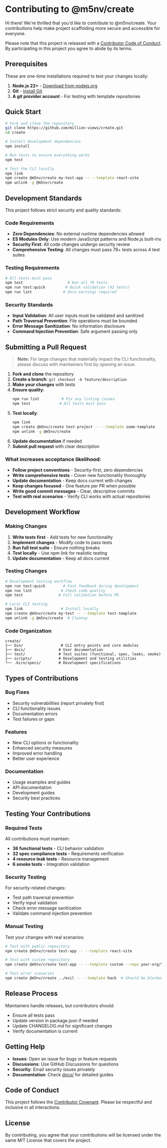 # Contributing to @m5nv/create

Hi there! We're thrilled that you'd like to contribute to @m5nv/create. Your contributions help make project scaffolding more secure and accessible for everyone.

Please note that this project is released with a [Contributor Code of Conduct](CODE_OF_CONDUCT.md). By participating in this project you agree to abide by its terms.

## Prerequisites

These are one-time installations required to test your changes locally:

1. **Node.js 22+** - [Download from nodejs.org](https://nodejs.org/)
2. **Git** - [Install Git](https://git-scm.com/downloads)
3. **A git provider account** - For testing with template repositories

## Quick Start

```bash
# Fork and clone the repository
git clone https://github.com/million-views/create.git
cd create

# Install development dependencies
npm install

# Run tests to ensure everything works
npm test

# Test the CLI locally
npm link
npm create @m5nv/create my-test-app -- --template react-vite
npm unlink -g @m5nv/create
```

## Development Standards

This project follows strict security and quality standards:

### Code Requirements

- **Zero Dependencies**: No external runtime dependencies allowed
- **ES Modules Only**: Use modern JavaScript patterns and Node.js built-ins
- **Security First**: All code changes undergo security review
- **Comprehensive Testing**: All changes must pass 78+ tests across 4 test suites

### Testing Requirements

```bash
# All tests must pass
npm test                    # Run all 78 tests
npm run test:quick         # Quick validation (42 tests)
npm run lint              # Zero warnings required
```

### Security Standards

- **Input Validation**: All user inputs must be validated and sanitized
- **Path Traversal Prevention**: File operations must be bounded
- **Error Message Sanitization**: No information disclosure
- **Command Injection Prevention**: Safe argument passing only

## Submitting a Pull Request

> **Note:** For large changes that materially impact the CLI functionality, please discuss with maintainers first by opening an issue.

1. **Fork and clone** the repository
2. **Create a branch**: `git checkout -b feature/description`
3. **Make your changes** with tests
4. **Ensure quality**:
   ```bash
   npm run lint          # Fix any linting issues
   npm test             # All tests must pass
   ```
5. **Test locally**:
   ```bash
   npm link
   npm create @m5nv/create test-project -- --template some-template
   npm unlink -g @m5nv/create
   ```
6. **Update documentation** if needed
7. **Submit pull request** with clear description

### What increases acceptance likelihood:

- **Follow project conventions** - Security-first, zero dependencies
- **Write comprehensive tests** - Cover new functionality thoroughly
- **Update documentation** - Keep docs current with changes
- **Keep changes focused** - One feature per PR when possible
- **Write good commit messages** - Clear, descriptive commits
- **Test with real scenarios** - Verify CLI works with actual repositories

## Development Workflow

### Making Changes

1. **Write tests first** - Add tests for new functionality
2. **Implement changes** - Modify code to pass tests
3. **Run full test suite** - Ensure nothing breaks
4. **Test locally** - Use npm link for realistic testing
5. **Update documentation** - Keep all docs current

### Testing Changes

```bash
# Development testing workflow
npm run test:quick        # Fast feedback during development
npm run lint             # Check code quality
npm test                # Full validation before PR

# Local CLI testing
npm link                 # Install locally
npm create @m5nv/create my-test -- --template test-template
npm unlink -g @m5nv/create  # Cleanup
```

### Code Organization

```
create/
├── bin/                 # CLI entry points and core modules
├── docs/               # User documentation
├── test/               # Test suites (functional, spec, leaks, smoke)
├── scripts/            # Development and testing utilities
└── .kiro/specs/        # Development specifications
```

## Types of Contributions

### Bug Fixes
- Security vulnerabilities (report privately first)
- CLI functionality issues
- Documentation errors
- Test failures or gaps

### Features
- New CLI options or functionality
- Enhanced security measures
- Improved error handling
- Better user experience

### Documentation
- Usage examples and guides
- API documentation
- Development guides
- Security best practices

## Testing Your Contributions

### Required Tests

All contributions must maintain:
- **36 functional tests** - CLI behavior validation
- **32 spec compliance tests** - Requirements verification
- **4 resource leak tests** - Resource management
- **6 smoke tests** - Integration validation

### Security Testing

For security-related changes:
- Test path traversal prevention
- Verify input validation
- Check error message sanitization
- Validate command injection prevention

### Manual Testing

Test your changes with real scenarios:
```bash
# Test with public repository
npm create @m5nv/create test-app -- --template react-vite

# Test with custom repository
npm create @m5nv/create test-app -- --template custom --repo your-org/templates

# Test error scenarios
npm create @m5nv/create ../evil -- --template hack  # Should be blocked
```

## Release Process

Maintainers handle releases, but contributors should:
- Ensure all tests pass
- Update version in package.json if needed
- Update CHANGELOG.md for significant changes
- Verify documentation is current

## Getting Help

- **Issues**: Open an issue for bugs or feature requests
- **Discussions**: Use GitHub Discussions for questions
- **Security**: Email security issues privately
- **Documentation**: Check [docs/](docs/) for detailed guides

## Code of Conduct

This project follows the [Contributor Covenant](CODE_OF_CONDUCT.md). Please be respectful and inclusive in all interactions.

## License

By contributing, you agree that your contributions will be licensed under the same MIT License that covers the project.